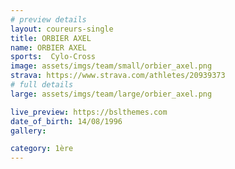 ```yaml
---
# preview details
layout: coureurs-single
title: ORBIER AXEL
name: ORBIER AXEL
sports:  Cylo-Cross
image: assets/imgs/team/small/orbier_axel.png
strava: https://www.strava.com/athletes/20939373
# full details
large: assets/imgs/team/large/orbier_axel.png

live_preview: https://bslthemes.com
date_of_birth: 14/08/1996
gallery:

category: 1ère
---
```

